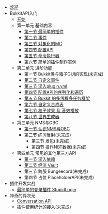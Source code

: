 * [欢迎](README.md)
* BukkitAPI入门
  - [开始](brm/brm-0-1.md)
  - 第一单元 基础内容
    - [第一节 最简单的插件](brm/brm-1-1.md)
    - [第二节 事件](brm/brm-1-2.md)
    - [第三节 对象化的MC](brm/brm-1-3.md)
    - [第四节 配置API](brm/brm-1-4.md)
    - [第五节 命令执行器](brm/brm-1-5.md)
    - [第六节 简单的插件制作实例](brm/brm-1-6.md)
  - 第二单元 进阶功能
    - 第一节 Bukkit类与箱子GUI的实现(未完成)
    - [第二节 自定义事件](brm/brm-2-2.md)
    - [第三节 深入plugin.yml](brm/brm-2-3.md)
    - [第四节 配置API的序列化和遍历](brm/brm-2-4.md)
    - [第五节 Bukkit 的多线程多任务框架](brm/brm-2-5.md)
    - [第六节 自定义合成表](brm/brm-2-6.md)
    - [第七节 粒子效果 及 音效播放](brm/brm-2-7.md)
    - [第八节 世界生成器](brm/brm-2-8.md)
  - 第三单元 NMS与OBC
    - [第一节 认识NMS与OBC](brm/brm-4-1.md)
    - 第二节 练习反射(未完成)
	  - 第三节 发包(未完成)
	  - 第四节 操作NBT数据(未完成)
  - 第四单元 常见的其他第三方API
    - [第一节 深入依赖](brm/brm-3-1.md)
    - [第二节 经济 Vault](brm/brm-3-2.md)
    - 第三节 跨服 Bungeecord(未完成)
    - 第四节 占位 PlaceholderAPI(未完成)
* 插件开发实战
  - [最简单的登录插件 StupidLogin](brm/brm-1-6.md)
* 神奇的异次元
  - [Conversation API](rua-1.md)
  - 插件使用统计的接入(未完成)
